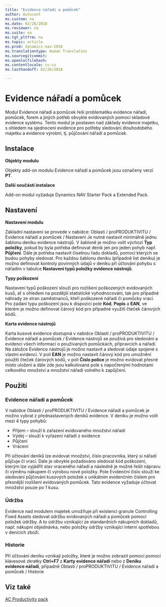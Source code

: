 ```yaml
---
title: "Evidence nářadí a pomůcek"
author: Autocont
ms.custom: na
ms.date: 02/26/2018
ms.reviewer: na
ms.suite: na
ms.tgt_pltfrm: na
ms.topic: article
ms.prod: dynamics-nav-2018
ms.translationtype: Human Translation
ms.sourcegitcommit: 
ms.openlocfilehash: 
ms.contentlocale: cs-cz
ms.lasthandoff: 02/26/2018

---
```


# <a name="pp-production-tools.md"></a>Evidence nářadí a pomůcek

Modul Evidence nářadí a pomůcek řeší problematiku evidence nářadí, pomůcek, forem a jiných potřeb obvykle evidovaných pomocí skladové evidence systému. Tento modul je postaven nad základy evidence majetku, s ohledem na sjednocení evidence pro potřeby sledování dlouhodobého majetku a evidence výrobní, tj. půjčování nářadí a pomůcek.

## Instalace

**Objekty modulu**

Objekty add-on modulu Evidence nářadí a pomůcek jsou označeny verzí **PT**.

**Další součásti instalace**

Add-on modul vyžaduje Dynamics NAV Starter Pack a Extended Pack. 

## Nastavení

**Nastavení modulu**

Základní nastavení se provede v nabídce: Oblasti / proPRODUKTIVITU / Evidence nářadí a pomůcek / Nastavení
Je nutné nastavit minimálně jednu šablonu deníku evidence nástrojů. V šabloně je možno volit výchozí **Typ položky**, pokud by byla potřeba definovat deník jen pro jeden pohyb např. **Půjčení**. Dále je potřeba nastavit číselnou řadu dokladů, pomocí kterých se budou pohyby sledovat.
Pro každou šablonu deníku (případně list deníku) je možno definovat kontroly povinných údajů v deníku při účtování pohybu s nářadím v tabulce **Nastavení typů položky evidence nástrojů**.

**Typy poškození**

Nastavení typů poškození slouží pro rozlišení poškozených evidovaných kusů, ať s ohledem na pozdější statistické vyhodnocování, tak pro případné náhrady ze stran zaměstnanců, kteří poškozené nářadí či pomůcky vrací.
Pro zadání typu poškození jsou k dispozici pole **Kód**, **Popis** a **EAN**, ve kterém je možno definovat čárový kód pro případné využití čteček čárových kódů.

**Karta evidence nástrojů**

Karta kusové evidence dostupná v nabídce Oblasti / proPRODUKTIVITU / Evidence nářadí a pomůcek / Evidence nástrojů se používá pro sledování a evidenci všech informací o používaných pomůckách, přípravcích a nářadí.
Na záložce Evidence nástrojů je možno nastavit a sledovat údaje spojené s vlastní evidencí. V poli **EAN** je možno nastavit čárový kód pro umožnění použití čteček čárových kódů, v poli **Číslo police** je možno evidovat přesné místo uložení a dále zde jsou kalkulovaná pole s napočtenými hodnotami celkového množství a množství nářadí volného k zapůjčení.

## Použití

### Evidence nářadí a pomůcek

V nabídce Oblasti / proPRODUKTIVITU / Evidence nářadí a pomůcek je možno vybrat z přednastavených deníků evidence.
V deníku je možno volit mezi 4 typy pohybů:
* Příjem – slouží k zařazení evidovaného množství nářadí
* Výdej – slouží k vyřazení nářadí z evidence
* Půjčení
* Vrácení

Při účtování deníků lze evidovat množství, číslo pracovníka, který si nářadí půjčuje či vrací. Dále je obvykle požadováno sledovat kód poškození, kterým lze vyjádřit stav vraceného nářadí a následně je možné řešit nápravu či výměnu nákupem či výrobou nové položky. Pole Evidenční číslo slouží ke sledování půjčování kusových položek s unikátním evidenčním číslem pro přesnější rozlišení evidovaných pomůcek. Tato evidence vyžaduje účtovat množství pouze po 1 kusu.

### Údržba

Evidence nad modulem majetek umožňuje při existenci granule Controlling Fixed Assets sledovat údržbu evidovaných nářadí a pomůcek pomocí položek údržby. A to údržbu vznikající ze standardních nákupních dokladů, např. nákupní objednávka, nebo položky údržby vznikající interní spotřebou v denících zboží.

### Historie

Při účtování deníku vznikají položky, které je možno zobrazit pomocí pomocí klávesové zkratky **Ctrl+F7** z **Karty evidence nářadí** nebo z **Deníku evidence nářadí**, případně Oblasti / proPRODUKTIVITU / Evidence nářadí a pomůcek / Historie



## <a name="see-also"></a>Viz také  
[AC Productivity pack](ac-pp-productivity-pack.md)  